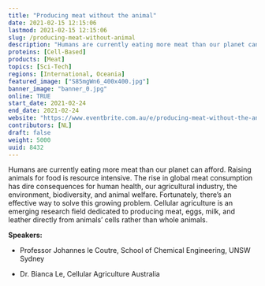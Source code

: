 ```yaml
---
title: "Producing meat without the animal"
date: 2021-02-15 12:15:06
lastmod: 2021-02-15 12:15:06
slug: /producing-meat-without-animal
description: "Humans are currently eating more meat than our planet can afford. Raising animals for food is resource intensive. The rise in global meat consumption has dire consequences for human health, our agricultural industry, the environment, biodiversity, and animal welfare. Fortunately, there’s an effective way to solve this growing problem. Cellular agriculture is an emerging research field dedicated to producing meat, eggs, milk, and leather directly from animals’ cells rather than whole animals.Speakers:"
proteins: [Cell-Based]
products: [Meat]
topics: [Sci-Tech]
regions: [International, Oceania]
featured_image: ["S85mgWn6_400x400.jpg"]
banner_image: "banner_0.jpg"
online: TRUE
start_date: 2021-02-24
end_date: 2021-02-24
website: "https://www.eventbrite.com.au/e/producing-meat-without-the-animal-tickets-138518503573"
contributors: [NL]
draft: false
weight: 5000
uuid: 8432
---
```

<p>Humans are currently eating more meat than our planet can afford. Raising animals for food is resource intensive. The rise in global meat consumption has dire consequences for human health, our agricultural industry, the environment, biodiversity, and animal welfare. Fortunately, there’s an effective way to solve this growing problem. Cellular agriculture is an emerging research field dedicated to producing meat, eggs, milk, and leather directly from animals’ cells rather than whole animals.</p>
<p><strong>Speakers:</strong></p>
<ul>
<li>Professor Johannes le Coutre, School of Chemical Engineering, UNSW Sydney</li>
<li>
<p>Dr. Bianca Le, Cellular Agriculture Australia</p>
</li>
</ul>
